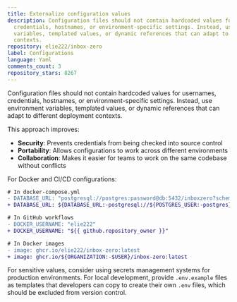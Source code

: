 ```yaml
---
title: Externalize configuration values
description: Configuration files should not contain hardcoded values for usernames,
  credentials, hostnames, or environment-specific settings. Instead, use environment
  variables, templated values, or dynamic references that can adapt to different deployment
  contexts.
repository: elie222/inbox-zero
label: Configurations
language: Yaml
comments_count: 3
repository_stars: 8267
---
```


Configuration files should not contain hardcoded values for usernames, credentials, hostnames, or environment-specific settings. Instead, use environment variables, templated values, or dynamic references that can adapt to different deployment contexts.

This approach improves:
- **Security**: Prevents credentials from being checked into source control
- **Portability**: Allows configurations to work across different environments
- **Collaboration**: Makes it easier for teams to work on the same codebase without conflicts

For Docker and CI/CD configurations:
```diff
# In docker-compose.yml
- DATABASE_URL: "postgresql://postgres:password@db:5432/inboxzero?schema=public"
+ DATABASE_URL: ${DATABASE_URL:-postgresql://${POSTGRES_USER:-postgres}:${POSTGRES_PASSWORD}@db:5432/${POSTGRES_DB:-inboxzero}?schema=public}

# In GitHub workflows
- DOCKER_USERNAME: "elie222"
+ DOCKER_USERNAME: "${{ github.repository_owner }}"

# In Docker images
- image: ghcr.io/elie222/inbox-zero:latest
+ image: ghcr.io/${ORGANIZATION:-$USER}/inbox-zero:latest
```

For sensitive values, consider using secrets management systems for production environments. For local development, provide `.env.example` files as templates that developers can copy to create their own `.env` files, which should be excluded from version control.